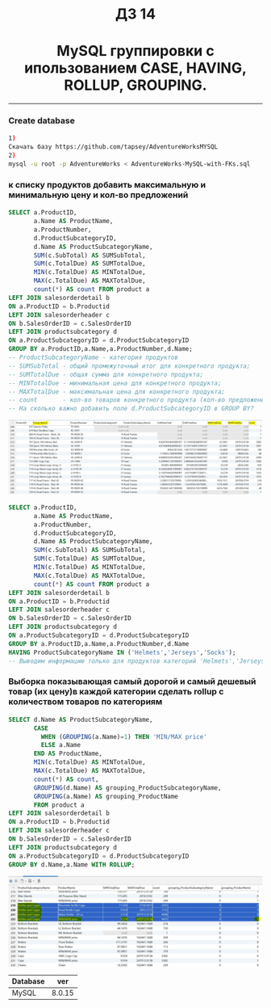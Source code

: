 <h1 align="center">ДЗ 14</h1>
<h1 align="center">MySQL группировки с ипользованием CASE, HAVING, ROLLUP, GROUPING.</h1>

---
### Create database ###
```bash
1)
Скачать базу https://github.com/tapsey/AdventureWorksMYSQL
2)
mysql -u root -p AdventureWorks < AdventureWorks-MySQL-with-FKs.sql
```

### к списку продуктов добавить максимальную и минимальную цену и кол-во предложений ###
```sql
SELECT a.ProductID,
       a.Name AS ProductName,
       a.ProductNumber,
       d.ProductSubcategoryID,
       d.Name AS ProductSubcategoryName,
       SUM(c.SubTotal) AS SUMSubTotal,
       SUM(c.TotalDue) AS SUMTotalDue,
       MIN(c.TotalDue) AS MINTotalDue,
       MAX(c.TotalDue) AS MAXTotalDue,
       count(*) AS count FROM product a
LEFT JOIN salesorderdetail b
ON a.ProductID = b.Productid
LEFT JOIN salesorderheader c
ON b.SalesOrderID = c.SalesOrderID
LEFT JOIN productsubcategory d
ON a.ProductSubcategoryID = d.ProductSubcategoryID
GROUP BY a.ProductID,a.Name,a.ProductNumber,d.Name;
-- ProductSubcategoryName - категория продуктов
-- SUMSubTotal - общий промежуточный итог для конкретного продукта;
-- SUMTotalDue - общая сумма для конкретного продукта;
-- MINTotalDue - минимальная цена для конкретного продукта;
-- MAXTotalDue - максимальная цена для конкретного продукта;
-- count       - кол-во товаров конкретного продукта (кол-во предложений);
-- На сколько важно добавить поле d.ProductSubcategoryID в GROUP BY?
```
![](main.JPG)
```sql
SELECT a.ProductID,
       a.Name AS ProductName,
       a.ProductNumber,
       d.ProductSubcategoryID,
       d.Name AS ProductSubcategoryName,
       SUM(c.SubTotal) AS SUMSubTotal,
       SUM(c.TotalDue) AS SUMTotalDue,
       MIN(c.TotalDue) AS MINTotalDue,
       MAX(c.TotalDue) AS MAXTotalDue,
       count(*) AS count FROM product a
LEFT JOIN salesorderdetail b
ON a.ProductID = b.Productid
LEFT JOIN salesorderheader c
ON b.SalesOrderID = c.SalesOrderID
LEFT JOIN productsubcategory d
ON a.ProductSubcategoryID = d.ProductSubcategoryID
GROUP BY a.ProductID,a.Name,a.ProductNumber,d.Name
HAVING ProductSubcategoryName IN ('Helmets','Jerseys','Socks');
-- Выводим информацию только для продуктов категорий 'Helmets','Jerseys','Socks'
```

### Выборка показывающая самый дорогой и самый дешевый товар (их цену)в каждой категории сделать rollup с количеством товаров по категориям ###
```sql
SELECT d.Name AS ProductSubcategoryName,
       CASE
         WHEN (GROUPING(a.Name)=1) THEN 'MIN/MAX price'
         ELSE a.Name
       END AS ProductName,
       MIN(c.TotalDue) AS MINTotalDue,
       MAX(c.TotalDue) AS MAXTotalDue,
       count(*) AS count,
       GROUPING(d.Name) AS grouping_ProductSubcategoryName,
       GROUPING(a.Name) AS grouping_ProductName
       FROM product a
LEFT JOIN salesorderdetail b
ON a.ProductID = b.Productid
LEFT JOIN salesorderheader c
ON b.SalesOrderID = c.SalesOrderID
LEFT JOIN productsubcategory d
ON a.ProductSubcategoryID = d.ProductSubcategoryID
GROUP BY d.Name,a.Name WITH ROLLUP;
```
![](rollup.JPG)


| Database   | ver    |
| -----      | ---    |
| MySQL      | 8.0.15 |
